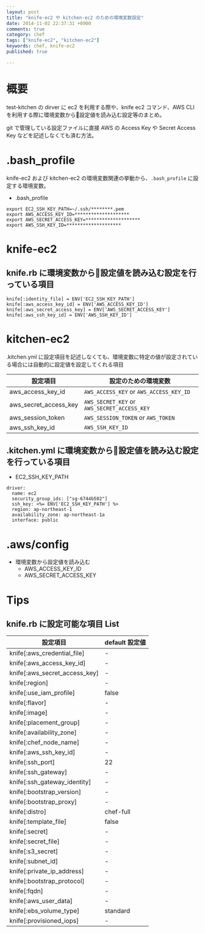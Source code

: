 ```yaml
---
layout: post
title: "knife-ec2 や kitchen-ec2 のための環境変数設定"
date: 2014-11-02 22:37:31 +0900
comments: true
category: chef
tags: ["knife-ec2", "kitchen-ec2"]
keywords: chef, knife-ec2
published: true

---
```


概要
====
test-kitchen の dirver に ec2 を利用する際や、knife ec2 コマンド、AWS CLI を利用する際に環境変数から設定値を読み込む設定等のまとめ。

git で管理している設定ファイルに直接 AWS の Access Key や Secret Access Key などを記述しなくても済む方法。


.bash_profile
====
knife-ec2 および kitchen-ec2 の環境変数関連の挙動から、`.bash_profile` に設定する環境変数。

* .bash_profile

```
export EC2_SSH_KEY_PATH=~/.ssh/********.pem
export AWS_ACCESS_KEY_ID=********************
export AWS_SECRET_ACCESS_KEY=********************
export AWS_SSH_KEY_ID=********************
```


knife-ec2
====


knife.rb に環境変数から設定値を読み込む設定を行っている項目
----

```
knife[:identity_file] = ENV['EC2_SSH_KEY_PATH']
knife[:aws_access_key_id] = ENV['AWS_ACCESS_KEY_ID']
knife[:aws_secret_access_key] = ENV['AWS_SECRET_ACCESS_KEY']
knife[:aws_ssh_key_id] = ENV['AWS_SSH_KEY_ID']
```

kitchen-ec2
===

.kitchen.yml に設定項目を記述しなくても、環境変数に特定の値が設定されている場合には自動的に設定値を設定してくれる項目

設定項目|設定のための環境変数
---|---
aws_access_key_id|`AWS_ACCESS_KEY` or `AWS_ACCESS_KEY_ID`
aws_secret_access_key|`AWS_SECRET_KEY` or `AWS_SECRET_ACCESS_KEY`
aws_session_token|`AWS_SESSION_TOKEN` or `AWS_TOKEN`
aws_ssh_key_id|`AWS_SSH_KEY_ID`


.kitchen.yml に環境変数から設定値を読み込む設定を行っている項目
----

* EC2_SSH_KEY_PATH


```
driver:
  name: ec2
  security_group_ids: ["sg-6744b502"]
  ssh_key: <%= ENV['EC2_SSH_KEY_PATH'] %>
  region: ap-northeast-1
  availability_zone: ap-northeast-1a
  interface: public
```

.aws/config
====

* 環境変数から設定値を読み込む
  * AWS_ACCESS_KEY_ID
  * AWS_SECRET_ACCESS_KEY




Tips
====

knife.rb に設定可能な項目 List
----

設定項目|default 設定値
---|---
knife[:aws_credential_file]|-
knife[:aws_access_key_id]|-
knife[:aws_secret_access_key]|-
knife[:region]|-
knife[:use_iam_profile]|false
knife[:flavor]|-
knife[:image]|-
knife[:placement_group]|-
knife[:availability_zone]|-
knife[:chef_node_name]|-
knife[:aws_ssh_key_id]|-
knife[:ssh_port]|22
knife[:ssh_gateway]|-
knife[:ssh_gateway_identity]|-
knife[:bootstrap_version]|-
knife[:bootstrap_proxy]|-
knife[:distro]|chef-full
knife[:template_file]|false
knife[:secret]|-
knife[:secret_file]|-
knife[:s3_secret]|-
knife[:subnet_id]|-
knife[:private_ip_address]|-
knife[:bootstrap_protocol]|-
knife[:fqdn]|-
knife[:aws_user_data]|-
knife[:ebs_volume_type]|standard
knife[:provisioned_iops]|-
